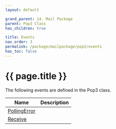 ```yaml
---
layout: default

grand_parent: 14. Mail Package
parent: Pop3 Class
has_children: true

title: Events
nav_order: 3
permalink: /package/mailpackage/pop3/events
has_toc: false
---
```

# {{ page.title }}

The following events are defined in the Pop3 class.

|Name       |  Description |
|----------	|--------------|
| [PollingError](/package/mailpackage/pop3/events/pollingerror) | |
| [Receive](/package/mailpackage/pop3/events/receive) | |